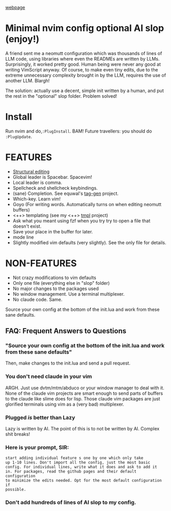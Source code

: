 [webpage](https://therealtruex.com/posts/Minimal-nvim-config-optional-AI-slop-enjoy)

# Minimal nvim config optional AI slop (enjoy!)

A friend sent me a neomutt configuration which was thousands of lines
of LLM code, using libraries where even the READMEs are written by
LLMs. Surprisingly, it worked pretty good. Human being were never any
good at writing VimScript anyway. Of course, to make even tiny edits,
due to the extreme unnecessary complexity brought in by the LLM, requires
the use of another LLM. Blargh!

The solution: actually use a decent, simple init written by a human,
and put the rest in the "optional" slop folder. Problem solved!

# Install

Run nvim and do,`:PlugInstall`. BAM! Future travellers: you should do `:PlugUpdate`.

# FEATURES

- [Structural editing](http://danmidwood.com/content/2014/11/21/animated-paredit.html)
- Global leader is Spacebar. Spacevim!
- Local leader is comma.
- Spellcheck and shellcheck keybindings.
- (sane) Completion. See equwal's [tag-gen](https://github.com/equwal/tag-gen) project.
- Which-key. Learn vim!
- Goyo (For writing words. Automatically turns on when editing neomutt buffers)
- <++> templating (see my <++> [tmpl](https://therealtruex.com/posts/tmpl-insanely-simple-templates) project)
- Ask what you meant using fzf when you try try to open a file that doesn't exist.
- Save your place in the buffer for later.
- mode line
- Slightly modified vim defaults (very slightly). See the only file for details.

# NON-FEATURES
- Not crazy modifications to vim defaults
- Only one file (everything else in "slop" folder)
- No major changes to the packages used
- No window management. Use a terminal multiplexer.
- No claude code. Same.

Source your own config at the bottom of the init.lua and work from these sane defaults. 

## FAQ: Frequent Answers to Questions

### "Source your own config at the bottom of the init.lua and work from these sane defaults"

Then, make changes to the init.lua and send a pull request.

### You don't need claude in your vim

ARGH. Just use dvtm/mtm/abduco or your window manager to deal with
it. None of the claude vim projects are smart enough to send parts of
buffers to the claude like slime does for lisp. Those claude vim packages
are just glorified terminals using vim as a (very bad) multiplexer.

### Plugged *is* better than Lazy

Lazy is written by AI. The point of this is to not be written by
AI. Complex shit breaks!

### Here is your prompt, SIR:

```
start adding individual feature s one by one which only take
up 1-10 lines. Don't import all the config, just the most basic
config. For individual lines, write what it does and ask to add it
in. For packages, read the github pages and their default configuration
to minimize the edits needed. Opt for the most default configuration if
possible.
```

### Don't add hundreds of lines of AI slop to my config.
